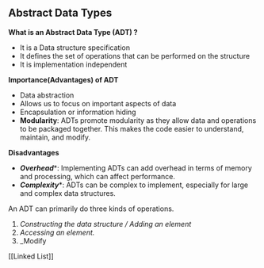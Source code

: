 ## Abstract Data Types

**What is an Abstract Data Type (ADT) ?**

- It is a Data structure specification
- It defines the set of operations that can be performed on the structure
- It is implementation independent

**Importance(Advantages) of ADT**

- Data abstraction
- Allows us to focus on important aspects of data
- Encapsulation or information hiding
-  **Modularity**: ADTs promote modularity as they allow data and operations to be packaged together. This makes the code easier to understand, maintain, and modify.

**Disadvantages**

- ***Overhead****: Implementing ADTs can add overhead in terms of memory and processing, which can affect performance.
- ***Complexity****: ADTs can be complex to implement, especially for large and complex data structures.


An ADT can primarily do three kinds of operations. 

1. _Constructing the data structure / Adding an element_
2. _Accessing an element._
3. _Modify


[[Linked List]]


